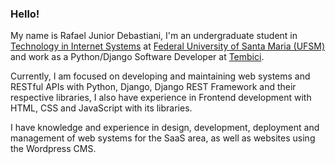 ### Hello!

My name is Rafael Junior Debastiani, I'm an undergraduate student in <a href="https://www.ufsm.br/cursos/graduacao/santa-maria/tecnologia-em-sistemas-para-internet">Technology in Internet Systems</a> at <a href="https://www.ufsm.br/">Federal University of Santa Maria (UFSM)</a> and work as a Python/Django Software Developer at <a href="https://tembici.com.br">Tembici</a>.

Currently, I am focused on developing and maintaining web systems and RESTful APIs with Python, Django, Django REST Framework and their respective libraries, I also have experience in Frontend development with HTML, CSS and JavaScript with its libraries.

I have knowledge and experience in design, development, deployment and management of web systems for the SaaS area, as well as websites using the Wordpress CMS.

<!--
**rjdebastiani/rjdebastiani** is a ✨ _special_ ✨ repository because its `README.md` (this file) appears on your GitHub profile.

Here are some ideas to get you started:

- 🔭 I’m currently working on ...
- 🌱 I’m currently learning ...
- 👯 I’m looking to collaborate on ...
- 🤔 I’m looking for help with ...
- 💬 Ask me about ...
- 📫 How to reach me: ...
- 😄 Pronouns: ...
- ⚡ Fun fact: ...
-->
